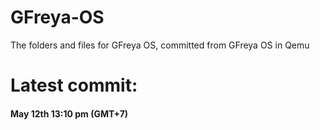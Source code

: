 # GFreya-OS
The folders and files for GFreya OS, committed from GFreya OS in Qemu 

# Latest commit: 
#### May 12th 13:10 pm (GMT+7)
